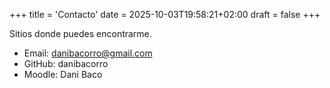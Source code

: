 +++
title = 'Contacto'
date = 2025-10-03T19:58:21+02:00
draft = false
+++

Sitios donde puedes encontrarme.

- Email: danibacorro@gmail.com
- GitHub: danibacorro
- Moodle: Dani Baco
